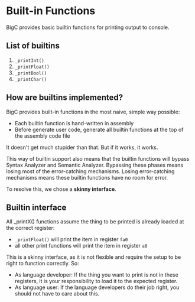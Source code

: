 # Built-in Functions

BigC provides basic builtin functions for printing output to console.

## List of builtins

1. `_printInt()`
2. `_printFloat()`
3. `_printBool()`
4. `_printChar()`

## How are builtins implemented?

BigC provides built-in functions in the most naive, simple way possible:

- Each builtin function is hand-written in assembly
- Before generate user code, generate all builtin functions at the top of the assembly code file

It doesn't get much stupider than that. But if it works, it works.

This way of builtin support also means that the builtin functions will bypass Syntax Analyzer and Semantic Analyzer. Bypassing these phases means losing most of the error-catching mechanisms. Losing error-catching mechanisms means these builtin functions have no room for error.

To resolve this, we chose a **skinny interface**.

## Builtin interface

All \_printX() functions assume the thing to be printed is already loaded at the correct register:

- `_printFloat()` will print the item in register `fa0`
- all other print functions will print the item in register `a0`

This is a skinny interface, as it is not flexible and require the setup to be right to function correctly. So:

- As language developer: If the thing you want to print is not in these registers, it is your responsibility to load it to the expected register.
- As language user: If the language developers do their job right, you should not have to care about this.
